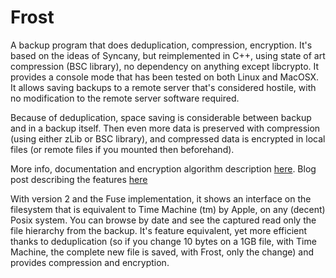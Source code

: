Frost
=====

A backup program that does deduplication, compression, encryption.
It's based on the ideas of Syncany, but reimplemented in C++, using state of art compression (BSC library), no dependency on anything except libcrypto.
It provides a console mode that has been tested on both Linux and MacOSX.
It allows saving backups to a remote server that's considered hostile, with no modification to the remote server software required.

Because of deduplication, space saving is considerable between backup and in a backup itself.
Then even more data is preserved with compression (using either zLib or BSC library), and compressed data is encrypted in local files (or remote files if you mounted then beforehand).


More info, documentation and encryption algorithm description <a href="http://x-ryl669.github.io/Frost/">here</a>.
Blog post describing the features [here](https://blog.cyril.by/en/software/frost)

With version 2 and the Fuse implementation, it shows an interface on the filesystem that is equivalent to Time Machine (tm) by Apple, on any (decent) Posix system. You can browse by date and see the captured read only the file hierarchy from the backup. It's feature equivalent, yet more efficient thanks to deduplication (so if you change 10 bytes on a 1GB file, with Time Machine, the complete new file is saved, with Frost, only the change) and provides compression and encryption.
